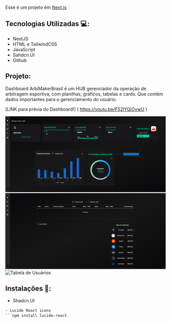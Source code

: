 Esse é um projeto em [Next.js](https://nextjs.org)

## Tecnologias Utilizadas 💻:

- NextJS
- HTML e TailwindCSS
- JavaScript
- Sahdcn.UI
- Github

## Projeto:

Dashboard ArbiMakerBrasil é um HUB gerenciador da operação de arbitragem esportiva, com planilhas, gráficos, tabelas e cards. Que contém dados importantes para o gerenciamento do usuário.

[LINK para prévia do Dashboard!]
( https://youtu.be/F52lYQiOvwU )

![Painel Principal](/public/fotos/Dashboard-painel.png)
![Tabela de Jogos](/public/fotos/Dashboard-jogos.png) 
![Tabela de Usuários](/public/fotos/Dashboard-usuários.png)

## Instalações 🚀:
- Shadcn.UI
```npx shadcn@latest init
- Lucide React icons
```npm install lucide-react

